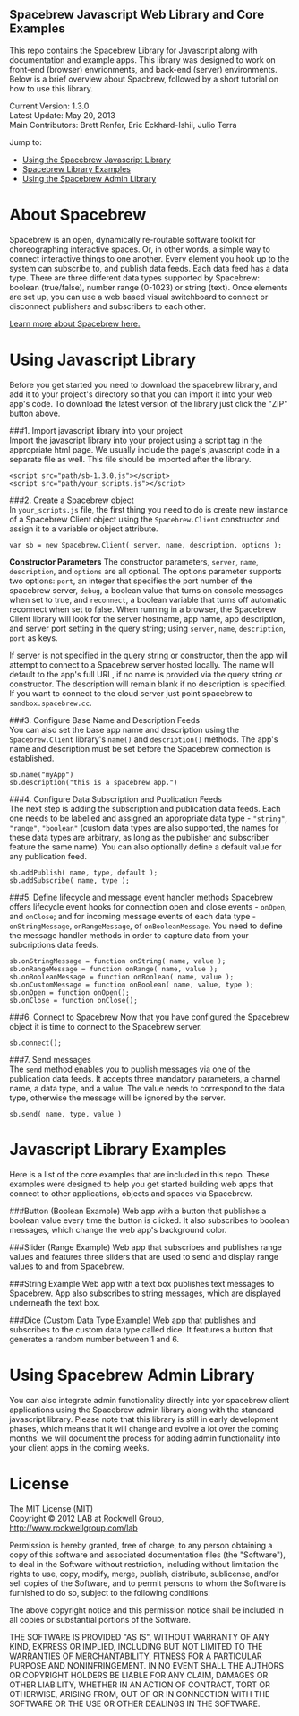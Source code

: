 Spacebrew Javascript Web Library and Core Examples
--------------------------------------------------

This repo contains the Spacebrew Library for Javascript along with documentation and example apps. This library was designed to work on front-end (browser) envrionments, and back-end (server) environments. Below is a brief overview about Spacbrew, followed by a short tutorial on how to use this library. 

Current Version: 	1.3.0  
Latest Update: 		May 20, 2013   
Main Contributors: 	Brett Renfer, Eric Eckhard-Ishii, Julio Terra   

Jump to:
* [Using the Spacebrew Javascript Library](#using-javascript-library)  
* [Spacebrew Library Examples](#javascript-library-examples)  
* [Using the Spacebrew Admin Library](#using-spacebrew-admin-library)  
  
About Spacebrew
===============
Spacebrew is an open, dynamically re-routable software toolkit for choreographing interactive spaces. Or, in other words, a simple way to connect interactive things to one another. Every element you hook up to the system can subscribe to, and publish data feeds. Each data feed has a data type. There are three different data types supported by Spacebrew: boolean (true/false), number range (0-1023) or string (text). Once elements are set up, you can use a web based visual switchboard to connect or disconnect publishers and subscribers to each other. 

[Learn more about Spacebrew here.](http://docs.spacebrew.cc/)

Using Javascript Library
========================  
  
Before you get started you need to download the spacebrew library, and add it to your project's directory so that you can import it into your web app's code. To download the latest version of the library just click the "ZIP" button above.  

###1. Import javascript library into your project  
Import the javascript library into your project using a script tag in the appropriate html page. We usually include the page's javascript code in a separate file as well. This file should be imported after the library.  
  
```
<script src="path/sb-1.3.0.js"></script>
<script src="path/your_scripts.js"></script>
```
  
###2. Create a Spacebrew object  
In `your_scripts.js` file, the first thing you need to do is create new instance of a Spacebrew Client object using the `Spacebrew.Client` constructor and assign it to a variable or object attribute.  
  
```
var sb = new Spacebrew.Client( server, name, description, options );
```
  
**Constructor Parameters**
The constructor parameters, `server`, `name`, `description`, and `options` are all optional. The options parameter supports two options: `port`, an integer that specifies the port number of the spacebrew server, `debug`, a boolean value that turns on console messages when set to true, and `reconnect`, a boolean variable that turns off automatic reconnect when set to false. When running in a browser, the Spacebrew Client library will look for the server hostname, app name, app description, and server port setting in the query string; using `server`, `name`, `description`, `port` as keys.  
  
If server is not specified in the query string or constructor, then the app will attempt to connect to a Spacebrew server hosted locally. The name will default to the app's full URL, if no name is provided via the query string or constructor. The description will remain blank if no description is specified. If you want to connect to the cloud server just point spacebrew to `sandbox.spacebrew.cc`.  
  
###3. Configure Base Name and Description Feeds   
You can also set the base app name and description using the `Spacebrew.Client` library's `name()` and `description()` methods. The app's name and description must be set before the Spacebrew connection is established.  
  
```
sb.name("myApp")
sb.description("this is a spacebrew app.")
```
       
###4. Configure Data Subscription and Publication Feeds  
The next step is adding the subscription and publication data feeds. Each one needs to be labelled and assigned an appropriate data type - `"string"`, `"range"`, `"boolean"` (custom data types are also supported, the names for these data types are arbitrary, as long as the publisher and subscriber feature the same name). You can also optionally define a default value for any publication feed. 

```
sb.addPublish( name, type, default );
sb.addSubscribe( name, type );
```
  
###5. Define lifecycle and message event handler methods
Spacebrew offers lifecycle event hooks for connection open and close events - `onOpen`, and `onClose`; and for incoming message events of each data type - `onStringMessage`, `onRangeMessage`, of `onBooleanMessage`. You need to define the message handler methods in order to capture data from your subcriptions data feeds.
  
```
sb.onStringMessage = function onString( name, value );
sb.onRangeMessage = function onRange( name, value );
sb.onBooleanMessage = function onBoolean( name, value );
sb.onCustomMessage = function onBoolean( name, value, type );
sb.onOpen = function onOpen();
sb.onClose = function onClose();
```
  
###6. Connect to Spacebrew
Now that you have configured the Spacebrew object it is time to connect to the Spacebrew server. 
  
```
sb.connect();
```
  
###7. Send messages  
The `send` method enables you to publish messages via one of the publication data feeds. It accepts three mandatory parameters, a channel name, a data type, and a value. The value needs to correspond to the data type, otherwise the message will be ignored by the server.  
    
```
sb.send( name, type, value )
```

Javascript Library Examples
===========================

Here is a list of the core examples that are included in this repo. These examples were designed to help you get started building web apps that connect to other applications, objects and spaces via Spacebrew.

###Button (Boolean Example)
Web app with a button that publishes a boolean value every time the button is clicked. It also subscribes to boolean messages, which change the web app's background color.
  
###Slider (Range Example)
Web app that subscribes and publishes range values and features three sliders that are used to send and display range values to and from Spacebrew.  
  
###String Example
Web app with a text box publishes text messages to Spacebrew. App also subscribes to string messages, which are displayed underneath the text box.

###Dice (Custom Data Type Example)
Web app that publishes and subscribes to the custom data type called dice. It features a button that generates a random number between 1 and 6.
  
Using Spacebrew Admin Library
==============================   
  
You can also integrate admin functionality directly into yor spacebrew client applications using the Spacebrew admin library along with the standard javascript library. Please note that this library is still in early development phases, which means that it will change and evolve a lot over the coming months. we will document the process for adding admin functionality into your client apps in the coming weeks.  
  
License  
=======  
  
The MIT License (MIT)  
Copyright © 2012 LAB at Rockwell Group, http://www.rockwellgroup.com/lab  
  
Permission is hereby granted, free of charge, to any person obtaining a copy of this software and associated documentation files (the "Software"), to deal in the Software without restriction, including without limitation the rights to use, copy, modify, merge, publish, distribute, sublicense, and/or sell copies of the Software, and to permit persons to whom the Software is furnished to do so, subject to the following conditions:  
  
The above copyright notice and this permission notice shall be included in all copies or substantial portions of the Software.  
  
THE SOFTWARE IS PROVIDED "AS IS", WITHOUT WARRANTY OF ANY KIND, EXPRESS OR IMPLIED, INCLUDING BUT NOT LIMITED TO THE WARRANTIES OF MERCHANTABILITY, FITNESS FOR A PARTICULAR PURPOSE AND NONINFRINGEMENT. IN NO EVENT SHALL THE AUTHORS OR COPYRIGHT HOLDERS BE LIABLE FOR ANY CLAIM, DAMAGES OR OTHER LIABILITY, WHETHER IN AN ACTION OF CONTRACT, TORT OR OTHERWISE, ARISING FROM, OUT OF OR IN CONNECTION WITH THE SOFTWARE OR THE USE OR OTHER DEALINGS IN THE SOFTWARE.  

